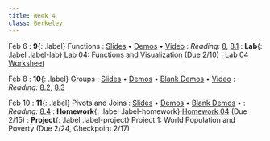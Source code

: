 ```yaml
---
title: Week 4
class: Berkeley
---
```


Feb 6
: **9**{: .label} Functions
  : [Slides](https://docs.google.com/presentation/d/16w3yJuVJwxymFWVSxl5gkoV-QiL4cV-YZVEFIVk9s4Y/edit?usp=sharing) &#8226; [Demos](https://data8.datahub.berkeley.edu/hub/user-redirect/git-pull?repo=https%3A%2F%2Fgithub.com%2Fdata-8%2Fmaterials-sp23&urlpath=retro%2Ftree%2Fmaterials-sp23%2Flec%2Flec09.ipynb&branch=main) &#8226; [Video](https://youtu.be/2-1JdRgg3k4)
: *Reading:* [8](https://inferentialthinking.com/chapters/08/Functions_and_Tables.html), [8.1](https://inferentialthinking.com/chapters/08/1/Applying_a_Function_to_a_Column.html)
: **Lab**{: .label .label-lab} [Lab 04: Functions and Visualization](https://data8.datahub.berkeley.edu/hub/user-redirect/git-pull?repo=https%3A%2F%2Fgithub.com%2Fdata-8%2Fmaterials-sp23&urlpath=retro%2Ftree%2Fmaterials-sp23%2Fmaterials%2Fsp23%2Flab%2Flab04%2Flab04.ipynb&branch=main) (Due 2/10)
  : [Lab 04 Worksheet](https://drive.google.com/file/d/1ped57qemgAyZvzfuUjxJvycAhLEg4skP/view?usp=sharing)

Feb 8
: **10**{: .label} Groups
  : [Slides](https://docs.google.com/presentation/d/1YInhpAJw_mGypttDkRR8581pXoEIlzhnuYqdtPkv0gk/edit?usp=sharing) &#8226; [Demos](https://data8.datahub.berkeley.edu/hub/user-redirect/git-pull?repo=https%3A%2F%2Fgithub.com%2Fdata-8%2Fmaterials-sp23&urlpath=retro%2Ftree%2Fmaterials-sp23%2Flec%2Flec10.ipynb&branch=main) &#8226; [Blank Demos](https://data8.datahub.berkeley.edu/hub/user-redirect/git-pull?repo=https%3A%2F%2Fgithub.com%2Fdata-8%2Fmaterials-sp23&urlpath=retro%2Ftree%2Fmaterials-sp23%2Flec%2Flec10_empty.ipynb&branch=main) &#8226; [Video](https://youtu.be/Oo8RIDieK90)
: *Reading:* [8.2](https://inferentialthinking.com/chapters/08/2/Classifying_by_One_Variable.html), [8.3](https://inferentialthinking.com/chapters/08/3/Cross-Classifying_by_More_than_One_Variable.html)

Feb 10
: **11**{: .label} Pivots and Joins
  : [Slides](https://docs.google.com/presentation/d/1FDJYu1niprFJuN-ZMKsvHsYFyADuQi8rH2hBtf4LhNI/edit?usp=sharing) &#8226; [Demos](https://data8.datahub.berkeley.edu/hub/user-redirect/git-pull?repo=https%3A%2F%2Fgithub.com%2Fdata-8%2Fmaterials-sp23&urlpath=retro%2Ftree%2Fmaterials-sp23%2Flec%2Flec11.ipynb&branch=main) &#8226; [Blank Demos](https://data8.datahub.berkeley.edu/hub/user-redirect/git-pull?repo=https%3A%2F%2Fgithub.com%2Fdata-8%2Fmaterials-sp23&urlpath=retro%2Ftree%2Fmaterials-sp23%2Flec%2Flec11_empty.ipynb&branch=main) &#8226; <!-- [Video](#)-->
: *Reading:* [8.4](https://inferentialthinking.com/chapters/08/4/Joining_Tables_by_Columns.html)
: **Homework**{: .label .label-homework} [Homework 04](https://data8.datahub.berkeley.edu/hub/user-redirect/git-pull?repo=https%3A%2F%2Fgithub.com%2Fdata-8%2Fmaterials-sp23&urlpath=retro%2Ftree%2Fmaterials-sp23%2F%2Fmaterials%2Fsp23%2Fhw%2Fhw04%2Fhw04.ipynb&branch=main) (Due 2/15)
: **Project**{: .label .label-project} Project 1: World Population and Poverty (Due 2/24, Checkpoint 2/17)

